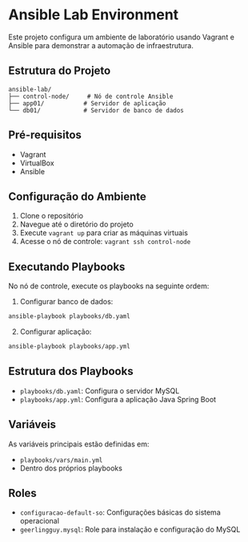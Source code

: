 # Ansible Lab Environment

Este projeto configura um ambiente de laboratório usando Vagrant e Ansible para demonstrar a automação de infraestrutura.

## Estrutura do Projeto

```
ansible-lab/
├── control-node/     # Nó de controle Ansible
├── app01/           # Servidor de aplicação
└── db01/            # Servidor de banco de dados
```

## Pré-requisitos

- Vagrant
- VirtualBox
- Ansible

## Configuração do Ambiente

1. Clone o repositório
2. Navegue até o diretório do projeto
3. Execute `vagrant up` para criar as máquinas virtuais
4. Acesse o nó de controle: `vagrant ssh control-node`

## Executando Playbooks

No nó de controle, execute os playbooks na seguinte ordem:

1. Configurar banco de dados:
```bash
ansible-playbook playbooks/db.yaml
```

2. Configurar aplicação:
```bash
ansible-playbook playbooks/app.yml
```

## Estrutura dos Playbooks

- `playbooks/db.yaml`: Configura o servidor MySQL
- `playbooks/app.yml`: Configura a aplicação Java Spring Boot

## Variáveis

As variáveis principais estão definidas em:
- `playbooks/vars/main.yml`
- Dentro dos próprios playbooks

## Roles

- `configuracao-default-so`: Configurações básicas do sistema operacional
- `geerlingguy.mysql`: Role para instalação e configuração do MySQL 